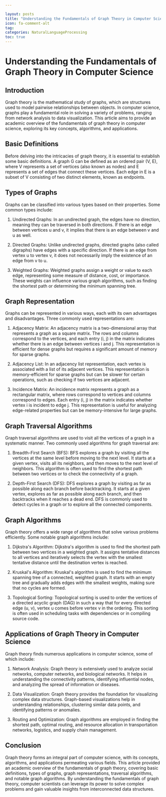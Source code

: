 ```yaml
---

layout: posts
title: "Understanding the Fundamentals of Graph Theory in Computer Science"
icon: fa-comment-alt
tag:      
categories: NaturalLanguageProcessing
toc: true
---
```




# Understanding the Fundamentals of Graph Theory in Computer Science

## Introduction

Graph theory is the mathematical study of graphs, which are structures used to model pairwise relationships between objects. In computer science, graphs play a fundamental role in solving a variety of problems, ranging from network analysis to data visualization. This article aims to provide an academic overview of the fundamentals of graph theory in computer science, exploring its key concepts, algorithms, and applications.

## Basic Definitions

Before delving into the intricacies of graph theory, it is essential to establish some basic definitions. A graph G can be defined as an ordered pair (V, E), where V represents a set of vertices (also known as nodes) and E represents a set of edges that connect these vertices. Each edge in E is a subset of V consisting of two distinct elements, known as endpoints.

## Types of Graphs

Graphs can be classified into various types based on their properties. Some common types include:

1. Undirected Graphs: In an undirected graph, the edges have no direction, meaning they can be traversed in both directions. If there is an edge between vertices u and v, it implies that there is an edge between v and u as well.

2. Directed Graphs: Unlike undirected graphs, directed graphs (also called digraphs) have edges with a specific direction. If there is an edge from vertex u to vertex v, it does not necessarily imply the existence of an edge from v to u.

3. Weighted Graphs: Weighted graphs assign a weight or value to each edge, representing some measure of distance, cost, or importance. These weights can influence various graph algorithms, such as finding the shortest path or determining the minimum spanning tree.

## Graph Representation

Graphs can be represented in various ways, each with its own advantages and disadvantages. Three commonly used representations are:

1. Adjacency Matrix: An adjacency matrix is a two-dimensional array that represents a graph as a square matrix. The rows and columns correspond to the vertices, and each entry (i, j) in the matrix indicates whether there is an edge between vertices i and j. This representation is efficient for dense graphs but requires a significant amount of memory for sparse graphs.

2. Adjacency List: In an adjacency list representation, each vertex is associated with a list of its adjacent vertices. This representation is memory-efficient for sparse graphs but can be slower for certain operations, such as checking if two vertices are adjacent.

3. Incidence Matrix: An incidence matrix represents a graph as a rectangular matrix, where rows correspond to vertices and columns correspond to edges. Each entry (i, j) in the matrix indicates whether vertex i is incident to edge j. This representation is useful for analyzing edge-related properties but can be memory-intensive for large graphs.

## Graph Traversal Algorithms

Graph traversal algorithms are used to visit all the vertices of a graph in a systematic manner. Two commonly used algorithms for graph traversal are:

1. Breadth-First Search (BFS): BFS explores a graph by visiting all the vertices at the same level before moving to the next level. It starts at a given vertex, visits all its neighbors, and then moves to the next level of neighbors. This algorithm is often used to find the shortest path between two vertices or to check the connectivity of a graph.

2. Depth-First Search (DFS): DFS explores a graph by visiting as far as possible along each branch before backtracking. It starts at a given vertex, explores as far as possible along each branch, and then backtracks when it reaches a dead end. DFS is commonly used to detect cycles in a graph or to explore all the connected components.

## Graph Algorithms

Graph theory offers a wide range of algorithms that solve various problems efficiently. Some notable graph algorithms include:

1. Dijkstra's Algorithm: Dijkstra's algorithm is used to find the shortest path between two vertices in a weighted graph. It assigns tentative distances to all vertices and iteratively selects the vertex with the smallest tentative distance until the destination vertex is reached.

2. Kruskal's Algorithm: Kruskal's algorithm is used to find the minimum spanning tree of a connected, weighted graph. It starts with an empty tree and gradually adds edges with the smallest weights, making sure that no cycles are formed.

3. Topological Sorting: Topological sorting is used to order the vertices of a directed acyclic graph (DAG) in such a way that for every directed edge (u, v), vertex u comes before vertex v in the ordering. This sorting is often used in scheduling tasks with dependencies or in compiling source code.

## Applications of Graph Theory in Computer Science

Graph theory finds numerous applications in computer science, some of which include:

1. Network Analysis: Graph theory is extensively used to analyze social networks, computer networks, and biological networks. It helps in understanding the connectivity patterns, identifying influential nodes, and analyzing the spread of information or diseases.

2. Data Visualization: Graph theory provides the foundation for visualizing complex data structures. Graph-based visualizations help in understanding relationships, clustering similar data points, and identifying patterns or anomalies.

3. Routing and Optimization: Graph algorithms are employed in finding the shortest path, optimal routing, and resource allocation in transportation networks, logistics, and supply chain management.

## Conclusion

Graph theory forms an integral part of computer science, with its concepts, algorithms, and applications permeating various fields. This article provided an academic overview of the fundamentals of graph theory, covering basic definitions, types of graphs, graph representations, traversal algorithms, and notable graph algorithms. By understanding the fundamentals of graph theory, computer scientists can leverage its power to solve complex problems and gain valuable insights from interconnected data structures.